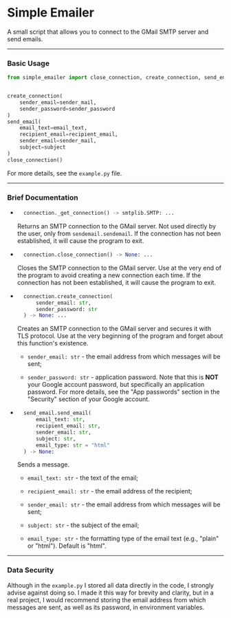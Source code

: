 # Simple Emailer

A small script that allows you to connect to the GMail SMTP server and send emails.

---

### Basic Usage

```python
from simple_emailer import close_connection, create_connection, send_email


create_connection(
    sender_email=sender_mail,
    sender_password=sender_password
)
send_email(
    email_text=email_text,
    recipient_email=recipient_email,
    sender_email=sender_mail,
    subject=subject
)
close_connection()
```

For more details, see the `example.py` file.

---

### Brief Documentation

- ```python
    connection._get_connection() -> smtplib.SMTP: ...
    ```

    Returns an SMTP connection to the GMail server. Not used directly by the user, only from `sendemail.sendemail`. If the connection has not been established, it will cause the program to exit.

- ```python
    connection.close_connection() -> None: ...
    ```

    Closes the SMTP connection to the GMail server. Use at the very end of the program to avoid creating a new connection each time. If the connection has not been established, it will cause the program to exit.

- ```python
    connection.create_connection(  
        sender_email: str,
        sender_password: str
    ) -> None: ...
    ```

    Creates an SMTP connection to the GMail server and secures it with TLS protocol. Use at the very beginning of the program and forget about this function's existence.

    - `sender_email: str` - the email address from which messages will be sent;

    - `sender_password: str` - application password. Note that this is **NOT** your Google account password, but specifically an application password. For more details, see the "App passwords" section in the "Security" section of your Google account.

- ```python
    send_email.send_email(
        email_text: str,
        recipient_email: str,
        sender_email: str,
        subject: str,
        email_type: str = "html"
    ) -> None:
    ```

     Sends a message.

    - `email_text: str` - the text of the email;

    - `recipient_email: str` - the email address of the recipient;

    - `sender_email: str` - the email address from which messages will be sent;

    - `subject: str` - the subject of the email;

    - `email_type: str` - the formatting type of the email text (e.g., "plain" or "html"). Default is "html".

---

### Data Security

Although in the `example.py` I stored all data directly in the code, I strongly advise against doing so. I made it this way for brevity and clarity, but in a real project, I would recommend storing the email address from which messages are sent, as well as its password, in environment variables.
